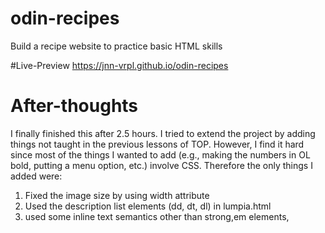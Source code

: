 # odin-recipes
Build a recipe website to practice basic HTML skills

#Live-Preview
https://jnn-vrpl.github.io/odin-recipes

# After-thoughts
I finally finished this after 2.5 hours. I tried to extend the project by adding things not taught
in the previous lessons of TOP. However, I find it hard since most of the things I wanted to add (e.g., making the numbers in OL bold, putting a menu option, etc.) involve CSS. 
Therefore the only things I added were:
1. Fixed the image size by using width attribute
2. Used the description list elements (dd, dt, dl) in lumpia.html
3. used some inline text semantics other than strong,em elements,


